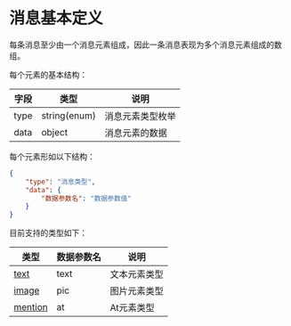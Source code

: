 # 消息基本定义

每条消息至少由一个消息元素组成，因此一条消息表现为多个消息元素组成的数组。

每个元素的基本结构：

| 字段 | 类型 | 说明 |
|------|-----|-----|
| type | string(enum) | 消息元素类型枚举 |
| data | object | 消息元素的数据 |

每个元素形如以下结构：

```JSON
{
    "type": "消息类型",
    "data": {
        "数据参数名": "数据参数值"
    }
}
```

目前支持的类型如下：

| 类型 | 数据参数名 | 说明 |
|-----|--------|------|
| [text](./message/text) | text | 文本元素类型 |
| [image](./message/image) | pic | 图片元素类型 |
| [mention](./message/mention) | at | At元素类型 |
